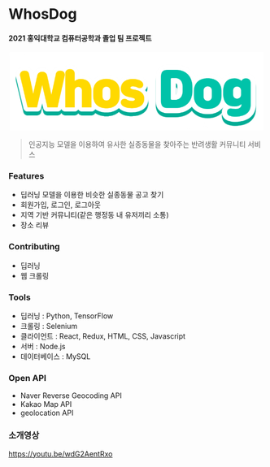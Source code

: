 # WhosDog

#### 2021 홍익대학교 컴퓨터공학과 졸업 팀 프로젝트

<p align="center"><img width="500" alt="logo" src="/client/public/Images/whosdog_title.png"></p>

> 인공지능 모델을 이용하여 유사한 실종동물을 찾아주는 반려생활 커뮤니티 서비스

### Features
* 딥러닝 모델을 이용한 비슷한 실종동물 공고 찾기
* 회원가입, 로그인, 로그아웃
* 지역 기반 커뮤니티(같은 행정동 내 유저끼리 소통)
* 장소 리뷰

### Contributing
* 딥러닝
* 웹 크롤링

### Tools
* 딥러닝 : Python, TensorFlow
* 크롤링 : Selenium
* 클라이언트 : React, Redux, HTML, CSS, Javascript
* 서버 : Node.js
* 데이터베이스 : MySQL

### Open API
* Naver Reverse Geocoding API
* Kakao Map API
* geolocation API

### 소개영상
https://youtu.be/wdG2AentRxo
